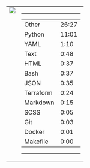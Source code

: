 
<table><tr>
<td valign="top">
  <img src="https://wakatime.com/share/@Aperture/0cd21d5d-ac4f-458d-9c71-d06f479c1297.png" />
</td>

<td valign="top">
  <hr>
  <table>
    <tr><td>Other</td><td>26:27</td></tr><tr><td>Python</td><td>11:01</td></tr><tr><td>YAML</td><td>1:10</td></tr><tr><td>Text</td><td>0:48</td></tr><tr><td>HTML</td><td>0:37</td></tr><tr><td>Bash</td><td>0:37</td></tr><tr><td>JSON</td><td>0:35</td></tr><tr><td>Terraform</td><td>0:24</td></tr><tr><td>Markdown</td><td>0:15</td></tr><tr><td>SCSS</td><td>0:05</td></tr><tr><td>Git</td><td>0:03</td></tr><tr><td>Docker</td><td>0:01</td></tr><tr><td>Makefile</td><td>0:00</td></tr>
  </table>
  <hr>
</td>
</tr></table>

